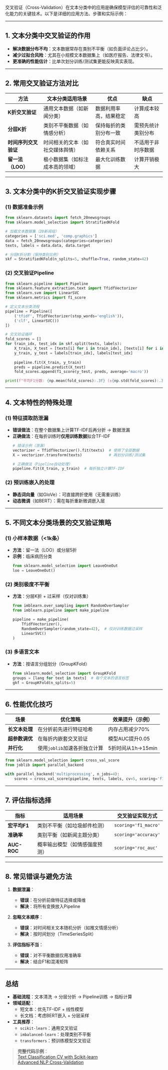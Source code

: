 交叉验证（Cross-Validation）在文本分类中的应用是确保模型评估的可靠性和泛化能力的关键技术。以下是详细的应用方法、步骤和实际示例：

***

## **1. 文本分类中交叉验证的作用**

*   **解决数据分布不均**：文本数据常存在类别不平衡（如负面评论占比少）。
*   **减少过拟合风险**：尤其在小规模文本数据集上（如医疗报告、法律文书）。
*   **更准确的性能估计**：比单次划分训练/测试集更能反映真实表现。

***

## **2. 常用交叉验证方法对比**

| 方法           | 文本分类适用场景         | 优点          | 缺点        |
| ------------ | ---------------- | ----------- | --------- |
| **K折交叉验证**   | 通用文本数据（如新闻分类）    | 数据利用率高，结果稳定 | 计算成本较高    |
| **分层K折**     | 类别不平衡数据（如情感分析）   | 保持每折的类别分布一致 | 需预先统计类别分布 |
| **时间序列交叉验证** | 时间相关的文本（如社交媒体舆情） | 符合真实时间依赖关系  | 不适用于非时序数据 |
| **留一法（LOO）** | 极小数据集（如标注成本高的领域） | 最大化训练数据     | 计算开销极大    |

***

## **3. 文本分类中的K折交叉验证实现步骤**

### **(1) 数据准备示例**

```python
from sklearn.datasets import fetch_20newsgroups
from sklearn.model_selection import StratifiedKFold

# 加载文本数据集（20新闻组）
categories = ['sci.med', 'comp.graphics']
data = fetch_20newsgroups(categories=categories)
texts, labels = data.data, data.target

# 分层K折分割（保持类别比例）
skf = StratifiedKFold(n_splits=5, shuffle=True, random_state=42)
```

### **(2) 交叉验证Pipeline**

```python
from sklearn.pipeline import Pipeline
from sklearn.feature_extraction.text import TfidfVectorizer
from sklearn.svm import LinearSVC
from sklearn.metrics import f1_score

# 定义文本分类流程
pipeline = Pipeline([
    ('tfidf', TfidfVectorizer(stop_words='english')),
    ('clf', LinearSVC())
])

# 交叉验证循环
fold_scores = []
for train_idx, test_idx in skf.split(texts, labels):
    X_train, X_test = [texts[i] for i in train_idx], [texts[i] for i in test_idx]
    y_train, y_test = labels[train_idx], labels[test_idx]
    
    pipeline.fit(X_train, y_train)
    preds = pipeline.predict(X_test)
    fold_scores.append(f1_score(y_test, preds, average='macro'))

print(f"平均F1分数: {np.mean(fold_scores):.3f} (±{np.std(fold_scores):.3f})")
```

***

## **4. 文本特性的特殊处理**

### **(1) 特征提取防泄漏**

*   **错误做法**：在整个数据集上计算TF-IDF后再分折 → 数据泄漏
*   **正确做法**：在每折训练时**仅用训练数据**拟合TF-IDF
    ```python
    # 错误示例（泄漏）
    vectorizer = TfidfVectorizer().fit(texts)  # 使用了全部数据
    X = vectorizer.transform(texts)            # 再划分训练/测试集

    # 正确做法（Pipeline自动处理）
    pipeline.fit(X_train, y_train)  # 每折独立计算TF-IDF
    ```

### **(2) 预训练嵌入的处理**

*   **静态词向量**（如GloVe）：可直接跨折使用（无需重训练）
*   **动态微调**（如BERT）：需在每折重新微调嵌入层

***

## **5. 不同文本分类场景的交叉验证策略**

### **(1) 小样本数据（<1k条）**

*   **方法**：留一法（LOO）或分层5折
*   **示例**：临床病历分类
    ```python
    from sklearn.model_selection import LeaveOneOut
    loo = LeaveOneOut()
    ```

### **(2) 类别极度不平衡**

*   **方法**：分层K折 + 过采样（仅对训练集）
    ```python
    from imblearn.over_sampling import RandomOverSampler
    from imblearn.pipeline import make_pipeline

    pipeline = make_pipeline(
        TfidfVectorizer(),
        RandomOverSampler(random_state=42),  # 仅对训练数据过采样
        LinearSVC()
    )
    ```

### **(3) 多语言文本**

*   **方法**：按语言分组划分（GroupKFold）
    ```python
    from sklearn.model_selection import GroupKFold
    groups = [lang for text in texts]  # 每个文本的语言标签
    gkf = GroupKFold(n_splits=5)
    ```

***

## **6. 性能优化技巧**

| 场景        | 优化策略               | 效果提升（示例）      |
| --------- | ------------------ | ------------- |
| **长文本处理** | 在分折前先进行特征哈希        | 内存占用减少70%     |
| **超参数调优** | 在每折内嵌套交叉验证         | 模型AUC提升0.05   |
| **并行化**   | 使用`joblib`加速各折独立计算 | 5折时间从1h→15min |

```python
from sklearn.model_selection import cross_val_score
from joblib import parallel_backend

with parallel_backend('multiprocessing', n_jobs=4):
    scores = cross_val_score(pipeline, texts, labels, cv=5, scoring='f1_macro')
```

***

## **7. 评估指标选择**

| 指标          | 适用场景            | 交叉验证实现方式             |
| ----------- | --------------- | -------------------- |
| **宏平均F1**   | 类别不平衡（如垃圾邮件检测）  | `scoring='f1_macro'` |
| **准确率**     | 类别平衡（如新闻主题分类）   | `scoring='accuracy'` |
| **AUC-ROC** | 概率输出模型（如情感强度预测） | `scoring='roc_auc'`  |

***

## **8. 常见错误与避免方法**

1.  **数据泄漏**：
    *   **错误**：在分折前做特征选择或降维
    *   **解决**：将所有变换放入Pipeline

2.  **忽略文本顺序**：
    *   **错误**：对时间相关文本随机分折（如推文情感分析）
    *   **解决**：按时间划分（TimeSeriesSplit）

3.  **评估指标不当**：
    *   **错误**：对不平衡数据仅用准确率
    *   **解决**：结合F1和混淆矩阵

***

## **总结**

*   **基础流程**：文本清洗 → 分层分折 → Pipeline训练 → 指标计算
*   **领域适配**：
    *   短文本：优先TF-IDF + 线性模型
    *   长文档：考虑BERT嵌入 + 分层采样
*   **工具推荐**：
    *   `scikit-learn`：通用交叉验证
    *   `imbalanced-learn`：处理类别不平衡
    *   `transformers`：预训练模型交叉验证

> **完整代码示例**：\
> [Text Classification CV with Scikit-learn](https://scikit-learn.org/stable/modules/cross_validation.html#cross-validation)\
> [Advanced NLP Cross-Validation](https://github.com/koaning/human-learn/blob/master/examples/nlp-cross-validation.ipynb)&#x20;

